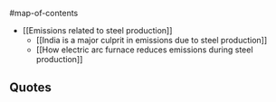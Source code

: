 #map-of-contents 

- [[Emissions related to steel production]]
	- [[India is a major culprit in emissions due to steel production]]
	- [[How electric arc furnace reduces emissions during steel production]]

## Quotes